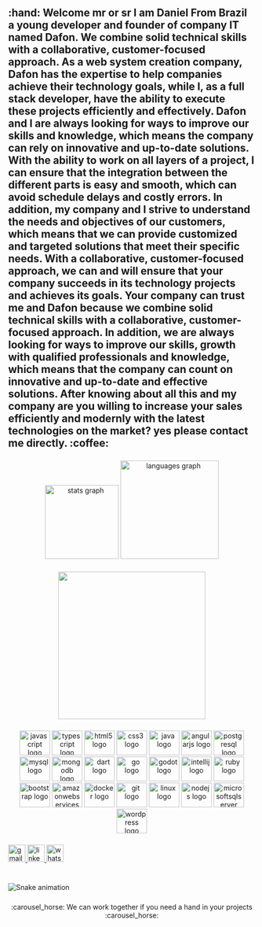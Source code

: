 <h2 align="left">:hand: Welcome mr or sr I am Daniel From Brazil a young developer and founder of company IT named Dafon. We combine solid technical skills with a collaborative, customer-focused approach. As a web system creation company, Dafon has the expertise to help companies achieve their technology goals, while I, as a full stack developer, have the ability to execute these projects efficiently and effectively.
Dafon and I are always looking for ways to improve our skills and knowledge, which means the company can rely on innovative and up-to-date solutions. With the ability to work on all layers of a project, I can ensure that the integration between the different parts is easy and smooth, which can avoid schedule delays and costly errors.
In addition, my company and I strive to understand the needs and objectives of our customers, which means that we can provide customized and targeted solutions that meet their specific needs. With a collaborative, customer-focused approach, we can and will ensure that your company succeeds in its technology projects and achieves its goals.
Your company can trust me and Dafon because we combine solid technical skills with a collaborative, customer-focused approach. In addition, we are always looking for ways to improve our skills, growth with qualified professionals and knowledge, which means that the company can count on innovative and up-to-date and effective solutions.
After knowing about all this and my company are you willing to increase your sales efficiently and modernly with the latest technologies on the market? yes please contact me directly. :coffee:</h2>

###

<div align="center">
  <img src="https://github-readme-stats.vercel.app/api?hide_title=false&hide_rank=false&show_icons=true&include_all_commits=true&count_private=true&disable_animations=false&theme=aura&locale=en&hide_border=false&username=Daniel-Fonseca-da-Silva " height="150" alt="stats graph"  />
  <img src="https://github-readme-stats.vercel.app/api/top-langs?locale=en&hide_title=false&layout=compact&card_width=320&langs_count=10&theme=aura&hide_border=false&username=Daniel-Fonseca-da-Silva " height="200" alt="languages graph"  />
</div>

###

<div align="center">
  <img height="300" src="https://i.imgflip.com/15l3h7.jpg"  />
</div>

###

<div align="center">
  <img src="https://cdn.jsdelivr.net/gh/devicons/devicon/icons/javascript/javascript-original.svg" height="50" width="62" alt="javascript logo"  />
  <img src="https://cdn.jsdelivr.net/gh/devicons/devicon/icons/typescript/typescript-plain.svg" height="50" width="62" alt="typescript logo"  />
  <img src="https://cdn.jsdelivr.net/gh/devicons/devicon/icons/html5/html5-original.svg" height="50" width="62" alt="html5 logo"  />
  <img src="https://cdn.jsdelivr.net/gh/devicons/devicon/icons/css3/css3-original.svg" height="50" width="62" alt="css3 logo"  />
  <img src="https://cdn.jsdelivr.net/gh/devicons/devicon/icons/java/java-original.svg" height="50" width="62" alt="java logo"  />
  <img src="https://cdn.jsdelivr.net/gh/devicons/devicon/icons/angularjs/angularjs-original.svg" height="50" width="62" alt="angularjs logo"  />
  <img src="https://cdn.jsdelivr.net/gh/devicons/devicon/icons/postgresql/postgresql-original.svg" height="50" width="62" alt="postgresql logo"  />
  <img src="https://cdn.jsdelivr.net/gh/devicons/devicon/icons/mysql/mysql-original.svg" height="50" width="62" alt="mysql logo"  />
  <img src="https://cdn.jsdelivr.net/gh/devicons/devicon/icons/mongodb/mongodb-original.svg" height="50" width="62" alt="mongodb logo"  />
  <img src="https://cdn.jsdelivr.net/gh/devicons/devicon/icons/dart/dart-original.svg" height="50" width="62" alt="dart logo"  />
  <img src="https://cdn.jsdelivr.net/gh/devicons/devicon/icons/go/go-original.svg" height="50" width="62" alt="go logo"  />
  <img src="https://cdn.jsdelivr.net/gh/devicons/devicon/icons/godot/godot-original.svg" height="50" width="62" alt="godot logo"  />
  <img src="https://cdn.jsdelivr.net/gh/devicons/devicon/icons/intellij/intellij-original.svg" height="50" width="62" alt="intellij logo"  />
  <img src="https://cdn.jsdelivr.net/gh/devicons/devicon/icons/ruby/ruby-original.svg" height="50" width="62" alt="ruby logo"  />
  <img src="https://cdn.jsdelivr.net/gh/devicons/devicon/icons/bootstrap/bootstrap-original.svg" height="50" width="62" alt="bootstrap logo"  />
  <img src="https://cdn.jsdelivr.net/gh/devicons/devicon/icons/amazonwebservices/amazonwebservices-original.svg" height="50" width="62" alt="amazonwebservices logo"  />
  <img src="https://cdn.jsdelivr.net/gh/devicons/devicon/icons/docker/docker-original.svg" height="50" width="62" alt="docker logo"  />
  <img src="https://cdn.jsdelivr.net/gh/devicons/devicon/icons/git/git-original.svg" height="50" width="62" alt="git logo"  />
  <img src="https://cdn.jsdelivr.net/gh/devicons/devicon/icons/linux/linux-original.svg" height="50" width="62" alt="linux logo"  />
  <img src="https://cdn.jsdelivr.net/gh/devicons/devicon/icons/nodejs/nodejs-original.svg" height="50" width="62" alt="nodejs logo"  />
  <img src="https://cdn.jsdelivr.net/gh/devicons/devicon/icons/microsoftsqlserver/microsoftsqlserver-plain.svg" height="50" width="62" alt="microsoftsqlserver logo"  />
  <img src="https://cdn.jsdelivr.net/gh/devicons/devicon/icons/wordpress/wordpress-original.svg" height="50" width="62" alt="wordpress logo"  />
</div>

###

<div align="left">
  <a href="danielfonlva@gmail.com" target="_blank">
    <img src="https://img.shields.io/static/v1?message=Gmail&logo=gmail&label=&color=D14836&logoColor=white&labelColor=&style=for-the-badge" height="35" alt="gmail logo"  />
  </a>
  <a href="https://www.linkedin.com/in/daniel-f-s-developer/" target="_blank">
    <img src="https://img.shields.io/static/v1?message=LinkedIn&logo=linkedin&label=&color=0077B5&logoColor=white&labelColor=&style=for-the-badge" height="35" alt="linkedin logo"  />
  </a>
  <a href="https://api.whatsapp.com/send?phone=5524981579339&text=I%20want%20to%20speak%20about%20a%20job%20in%20" target="_blank">
    <img src="https://img.shields.io/static/v1?message=Whatsapp&logo=whatsapp&label=&color=25D366&logoColor=white&labelColor=&style=for-the-badge" height="35" alt="whatsapp logo"  />
  </a>
</div>

###

<br clear="both">

<img href="https://raw.githubusercontent.com/Daniel-Fonseca-da-Silva /Daniel-Fonseca-da-Silva /blob/output/snake.svg" alt="Snake animation" />

###

<p align="center">:carousel_horse: We can work together if you need a hand in your projects :carousel_horse:</p>

###
